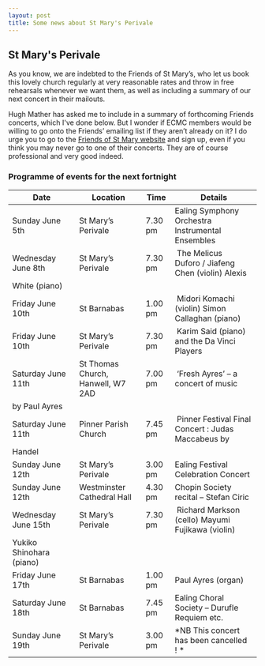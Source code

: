 ```yaml
---
layout: post
title: Some news about St Mary's Perivale
---
```

## St Mary's Perivale
As you know, we are indebted to the Friends of St Mary’s, who let us book this lovely church
regularly at very reasonable rates and throw in free rehearsals whenever we want them, as
well as including a summary of our next concert in their mailouts.

Hugh Mather has asked me to include in a summary of forthcoming Friends
concerts, which I've done below. But I wonder if ECMC members would
be willing to go onto the Friends’ emailing list if they aren’t already on it? 
I do urge you to go to the [Friends of St Mary website](http://www.st-marys-perivale.org.uk/friends-001.shtml) and
sign up, even if you think you may never go to one of their concerts. They are of course professional and very good indeed.


### Programme of events for the next fortnight
| Date | Location | Time | Details|
|------|----------|------|--------|
| Sunday June 5th | St Mary’s Perivale | 7.30 pm | Ealing Symphony Orchestra Instrumental Ensembles |
| Wednesday June 8th | St Mary’s Perivale | 7.30 pm | The Melicus Duforo / Jiafeng Chen (violin) Alexis
White (piano) |
| Friday June 10th | St Barnabas | 1.00 pm | Midori Komachi (violin) Simon Callaghan (piano) |
| Friday June 10th | St Mary’s Perivale | 7.30 pm | Karim Said (piano) and the Da Vinci Players |
| Saturday June 11th | St Thomas Church, Hanwell, W7 2AD | 7.00 pm | ‘Fresh Ayres’ – a concert of music
by Paul Ayres |
| Saturday June 11th | Pinner Parish Church | 7.45 pm | Pinner Festival Final Concert : Judas Maccabeus by
Handel |
| Sunday June 12th | St Mary’s Perivale | 3.00 pm | Ealing Festival Celebration Concert |
| Sunday June 12th | Westminster Cathedral Hall | 4.30 pm | Chopin Society recital – Stefan Ciric |
| Wednesday June 15th| St Mary’s Perivale | 7.30 pm | Richard Markson (cello) Mayumi Fujikawa (violin)
Yukiko Shinohara (piano) |
| Friday June 17th | St Barnabas | 1.00 pm | Paul Ayres (organ)|
| Saturday June 18th | St Barnabas | 7.45 pm | Ealing Choral Society – Durufle Requiem etc.| 
| Sunday June 19th | St Mary’s Perivale | 3.00 pm | *NB This concert has been cancelled ! * |